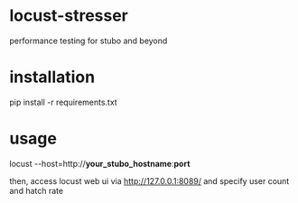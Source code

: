 # locust-stresser
performance testing for stubo and beyond

# installation 
pip install -r requirements.txt

# usage
locust --host=http://__your_stubo_hostname__:__port__

then, access locust web ui via http://127.0.0.1:8089/ and specify user count and hatch rate
